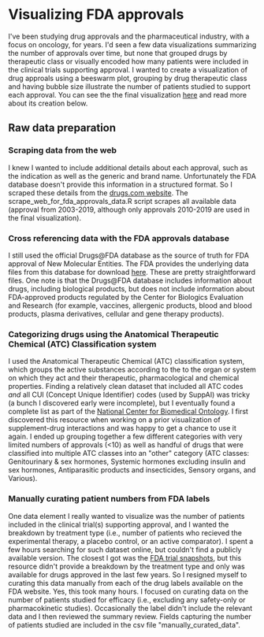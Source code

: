 # Visualizing FDA approvals

I've been studying drug approvals and the pharmaceutical industry, with a focus on oncology, for years. I'd seen a few data visualizations summarizing the number of approvals over time, but none that grouped drugs by therapeutic class or visually encoded how many patients were included in the clinical trials supporting approval. I wanted to create a visualization of drug approals using a beeswarm plot, grouping by drug therapeutic class and having bubble size illustrate the number of patients studied to support each approval. You can see the the final visualization [here]( https://carriebennette.github.io/fda-approvals-viz/) and read more about its creation below.     

## Raw data preparation

### Scraping data from the web
I knew I wanted to include additional details about each approval, such as the indication as well as the generic and brand name. Unfortunately the FDA database doesn't provide this information in a structured format. So I scraped these details from the [drugs.com website](https://www.drugs.com/newdrugs-archive/). The scrape_web_for_fda_approvals_data.R script scrapes all available data (approval from 2003-2019, although only approvals 2010-2019 are used in the final visualization).  

### Cross referencing data with the FDA approvals database
I still used the official Drugs@FDA database as the source of truth for FDA approval of New Molecular Entities. The FDA provides the underlying data files from this database for download [here](https://www.fda.gov/drugs/drug-approvals-and-databases/drugsfda-data-files). These are pretty straightforward files. One note is that the Drugs@FDA database includes information about drugs, including biological products, but does not include information about FDA-approved products regulated by the Center for Biologics Evaluation and Research (for example, vaccines, allergenic products, blood and blood products, plasma derivatives, cellular and gene therapy products). 

### Categorizing drugs using the Anatomical Therapeutic Chemical (ATC) Classification system
I used the Anatomical Therapeutic Chemical (ATC) classification system, which groups the active substances according to the to the organ or system on which they act and their therapeutic, pharmacological and chemical properties.  Finding a relatively clean dataset that included all ATC codes _and_ all CUI (Concept Unique Identifier) codes (used by SuppAI) was tricky (a bunch I discovered early were incomplete), but I eventually found a complete list as part of the [National Center for Biomedical Ontology](https://bioportal.bioontology.org/ontologies/ATC). I first discovered this resource when working on a prior visualization of supplement-drug interactions and was happy to get a chance to use it again. I ended up grouping together a few different categories with very limited numbers of approvals (<10) as well as handful of drugs that were classified into multiple ATC classes into an "other" category (ATC classes: Genitourinary & sex hormones, Systemic hormones excluding insulin and sex hormones, Antiparasitic products and insecticides, Sensory organs, and Various). 

### Manually curating patient numbers from FDA labels
One data element I really wanted to visualize was the number of patients included in the clinical trial(s) supporting approval, and I wanted the breakdown by treatment type (i.e., number of patients who recieved the experimental therapy, a placebo control, or an active comparator). I spent a few hours searching for such dataset online, but couldn't find a publicly available version. The closest I got was the [FDA trial snapshots](https://www.fda.gov/drugs/drug-approvals-and-databases/drug-trials-snapshots), but this resource didn't provide a breakdown by the treatment type and only was available for drugs approved in the last few years. So I resigned myself to curating this data manually from each of the drug labels available on the FDA website. Yes, this took many hours. I focused on curating data on the number of patients studied for efficacy (i.e., excluding any safety-only or pharmacokinetic studies). Occasionally the label didn't include the relevant data and I then reviewed the summary review. Fields capturing the number of patients studied are included in the csv file "manually_curated_data". 

